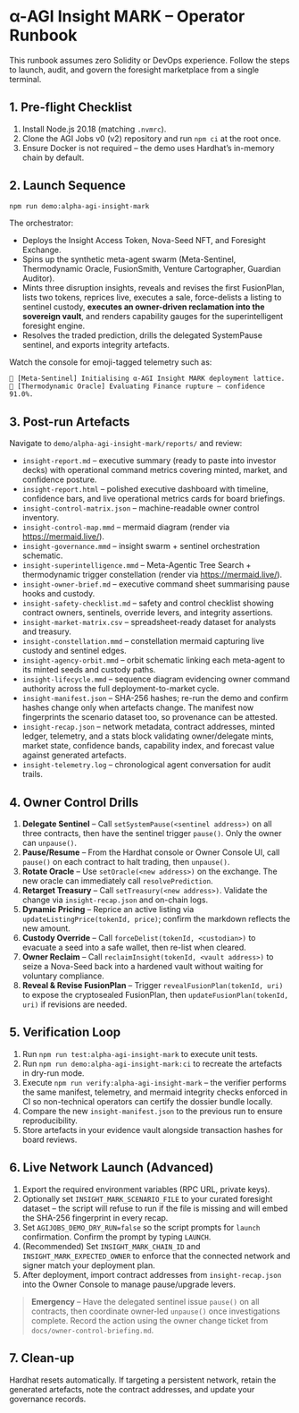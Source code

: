 # α-AGI Insight MARK – Operator Runbook

This runbook assumes zero Solidity or DevOps experience. Follow the steps to launch, audit, and govern the foresight marketplace from a single terminal.

## 1. Pre-flight Checklist

1. Install Node.js 20.18 (matching `.nvmrc`).
2. Clone the AGI Jobs v0 (v2) repository and run `npm ci` at the root once.
3. Ensure Docker is not required – the demo uses Hardhat’s in-memory chain by default.

## 2. Launch Sequence

```bash
npm run demo:alpha-agi-insight-mark
```

The orchestrator:

- Deploys the Insight Access Token, Nova-Seed NFT, and Foresight Exchange.
- Spins up the synthetic meta-agent swarm (Meta-Sentinel, Thermodynamic Oracle, FusionSmith, Venture Cartographer, Guardian Auditor).
- Mints three disruption insights, reveals and revises the first FusionPlan, lists two tokens, reprices live, executes a sale, force-delists a listing to sentinel custody, **executes an owner-driven reclamation into the sovereign vault**, and renders capability gauges for the superintelligent foresight engine.
- Resolves the traded prediction, drills the delegated SystemPause sentinel, and exports integrity artefacts.

Watch the console for emoji-tagged telemetry such as:

```
🤖 [Meta-Sentinel] Initialising α-AGI Insight MARK deployment lattice.
🤖 [Thermodynamic Oracle] Evaluating Finance rupture – confidence 91.0%.
```

## 3. Post-run Artefacts

Navigate to `demo/alpha-agi-insight-mark/reports/` and review:

- `insight-report.md` – executive summary (ready to paste into investor decks) with operational command metrics covering minted, market, and confidence posture.
- `insight-report.html` – polished executive dashboard with timeline, confidence bars, and live operational metrics cards for board briefings.
- `insight-control-matrix.json` – machine-readable owner control inventory.
- `insight-control-map.mmd` – mermaid diagram (render via https://mermaid.live/).
- `insight-governance.mmd` – insight swarm + sentinel orchestration schematic.
- `insight-superintelligence.mmd` – Meta-Agentic Tree Search + thermodynamic trigger constellation (render via https://mermaid.live/).
- `insight-owner-brief.md` – executive command sheet summarising pause hooks and custody.
- `insight-safety-checklist.md` – safety and control checklist showing contract owners, sentinels, override levers, and integrity assertions.
- `insight-market-matrix.csv` – spreadsheet-ready dataset for analysts and treasury.
- `insight-constellation.mmd` – constellation mermaid capturing live custody and sentinel edges.
- `insight-agency-orbit.mmd` – orbit schematic linking each meta-agent to its minted seeds and custody paths.
- `insight-lifecycle.mmd` – sequence diagram evidencing owner command authority across the full deployment-to-market cycle.
- `insight-manifest.json` – SHA-256 hashes; re-run the demo and confirm hashes change only when artefacts change. The manifest now fingerprints the scenario dataset too, so provenance can be attested.
- `insight-recap.json` – network metadata, contract addresses, minted ledger, telemetry, and a stats block validating owner/delegate mints, market state, confidence bands, capability index, and forecast value against generated artefacts.
- `insight-telemetry.log` – chronological agent conversation for audit trails.

## 4. Owner Control Drills

1. **Delegate Sentinel** – Call `setSystemPause(<sentinel address>)` on all three contracts, then have the sentinel trigger `pause()`. Only the owner can `unpause()`.
2. **Pause/Resume** – From the Hardhat console or Owner Console UI, call `pause()` on each contract to halt trading, then `unpause()`.
3. **Rotate Oracle** – Use `setOracle(<new address>)` on the exchange. The new oracle can immediately call `resolvePrediction`.
4. **Retarget Treasury** – Call `setTreasury(<new address>)`. Validate the change via `insight-recap.json` and on-chain logs.
5. **Dynamic Pricing** – Reprice an active listing via `updateListingPrice(tokenId, price)`; confirm the markdown reflects the new amount.
6. **Custody Override** – Call `forceDelist(tokenId, <custodian>)` to evacuate a seed into a safe wallet, then re-list when cleared.
7. **Owner Reclaim** – Call `reclaimInsight(tokenId, <vault address>)` to seize a Nova-Seed back into a hardened vault without waiting for voluntary compliance.
8. **Reveal & Revise FusionPlan** – Trigger `revealFusionPlan(tokenId, uri)` to expose the cryptosealed FusionPlan, then `updateFusionPlan(tokenId, uri)` if revisions are needed.

## 5. Verification Loop

1. Run `npm run test:alpha-agi-insight-mark` to execute unit tests.
2. Run `npm run demo:alpha-agi-insight-mark:ci` to recreate the artefacts in dry-run mode.
3. Execute `npm run verify:alpha-agi-insight-mark` – the verifier performs the same manifest, telemetry, and mermaid integrity checks enforced in CI so non-technical operators can certify the dossier bundle locally.
4. Compare the new `insight-manifest.json` to the previous run to ensure reproducibility.
5. Store artefacts in your evidence vault alongside transaction hashes for board reviews.

## 6. Live Network Launch (Advanced)

1. Export the required environment variables (RPC URL, private keys).
2. Optionally set `INSIGHT_MARK_SCENARIO_FILE` to your curated foresight dataset – the script will refuse to run if the file is missing and will embed the SHA-256 fingerprint in every recap.
3. Set `AGIJOBS_DEMO_DRY_RUN=false` so the script prompts for `launch` confirmation. Confirm the prompt by typing `LAUNCH`.
4. (Recommended) Set `INSIGHT_MARK_CHAIN_ID` and `INSIGHT_MARK_EXPECTED_OWNER` to enforce that the connected network and signer match your deployment plan.
5. After deployment, import contract addresses from `insight-recap.json` into the Owner Console to manage pause/upgrade levers.

> **Emergency** – Have the delegated sentinel issue `pause()` on all contracts, then coordinate owner-led `unpause()` once investigations complete. Record the action using the owner change ticket from `docs/owner-control-briefing.md`.

## 7. Clean-up

Hardhat resets automatically. If targeting a persistent network, retain the generated artefacts, note the contract addresses, and update your governance records.

